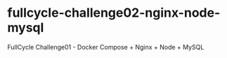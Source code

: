 # fullcycle-challenge02-nginx-node-mysql
FullCycle Challenge01 - Docker Compose + Nginx + Node + MySQL
